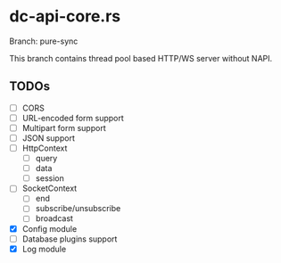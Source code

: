 # dc-api-core.rs

Branch: pure-sync

This branch contains thread pool based HTTP/WS server without NAPI.

## TODOs

- [ ] CORS
- [ ] URL-encoded form support
- [ ] Multipart form support
- [ ] JSON support
- [ ] HttpContext
  - [ ] query
  - [ ] data
  - [ ] session
- [ ] SocketContext
  - [ ] end
  - [ ] subscribe/unsubscribe
  - [ ] broadcast
- [x] Config module
- [ ] Database plugins support
- [x] Log module
